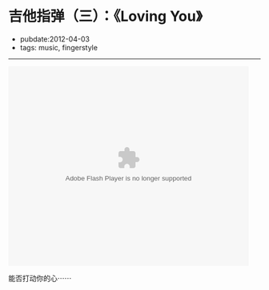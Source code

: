 # 吉他指弹（三）：《Loving You》

- pubdate:2012-04-03
- tags: music, fingerstyle


-----------

<embed src="http://player.youku.com/player.php/sid/XMzc1Nzc0Njc2/v.swf" allowFullScreen="true" quality="high" width="480" height="400" align="middle" allowScriptAccess="always" type="application/x-shockwave-flash"></embed>

能否打动你的心⋯⋯